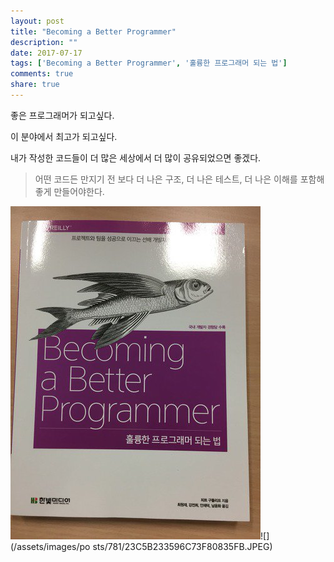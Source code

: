 ```yaml
---
layout: post
title: "Becoming a Better Programmer"
description: ""
date: 2017-07-17
tags: ['Becoming a Better Programmer', '훌륭한 프로그래머 되는 법']
comments: true
share: true
---
```


좋은 프로그래머가 되고싶다.

이 분야에서 최고가 되고싶다.  
  
내가 작성한 코드들이 더 많은 세상에서 더 많이 공유되었으면 좋겠다.

  

> 어떤 코드든 만지기 전 보다 더 나은 구조, 더 나은 테스트, 더 나은 이해를 포함해 좋게 만들어야한다.  

  

  

  

![](/assets/images/posts/781/24CD6233596C73F82B1066.JPEG)![](/assets/images/po
sts/781/23C5B233596C73F80835FB.JPEG)

  

